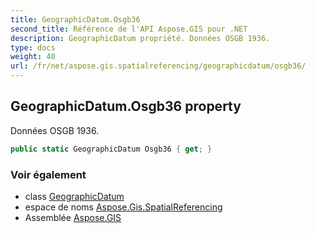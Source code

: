 ```yaml
---
title: GeographicDatum.Osgb36
second_title: Référence de l'API Aspose.GIS pour .NET
description: GeographicDatum propriété. Données OSGB 1936.
type: docs
weight: 40
url: /fr/net/aspose.gis.spatialreferencing/geographicdatum/osgb36/
---
```

## GeographicDatum.Osgb36 property

Données OSGB 1936.

```csharp
public static GeographicDatum Osgb36 { get; }
```

### Voir également

* class [GeographicDatum](../)
* espace de noms [Aspose.Gis.SpatialReferencing](../../geographicdatum/)
* Assemblée [Aspose.GIS](../../../)


